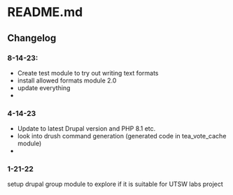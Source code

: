 # README.md


## Changelog

### 8-14-23:
* Create test module to try out writing text formats
* install allowed formats module 2.0
* update everything
*

### 4-14-23
* Update to latest Drupal version and PHP 8.1 etc.
* look into drush command generation (generated code in tea_vote_cache module)
*

### 1-21-22
setup drupal group module to explore if it is suitable for UTSW labs project



